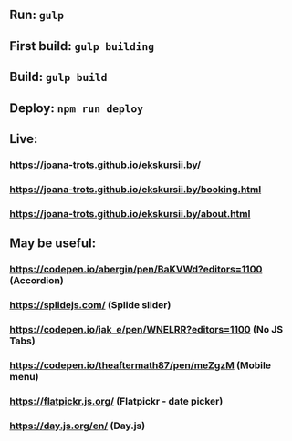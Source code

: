 ## Run: `gulp`
## First build: `gulp building`
## Build: `gulp build`
## Deploy: `npm run deploy`

## Live:
### https://joana-trots.github.io/ekskursii.by/
### https://joana-trots.github.io/ekskursii.by/booking.html
### https://joana-trots.github.io/ekskursii.by/about.html


## May be useful:
### https://codepen.io/abergin/pen/BaKVWd?editors=1100 (Accordion)
### https://splidejs.com/ (Splide slider)
### https://codepen.io/jak_e/pen/WNELRR?editors=1100 (No JS Tabs)
### https://codepen.io/theaftermath87/pen/meZgzM (Mobile menu)
### https://flatpickr.js.org/ (Flatpickr - date picker)
### https://day.js.org/en/ (Day.js)